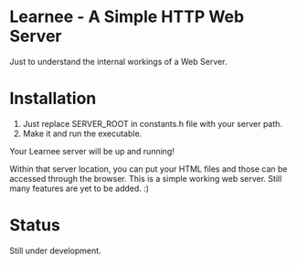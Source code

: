 Learnee - A Simple HTTP Web Server
==================================

Just to understand the internal workings of a Web Server.

Installation
============

1. Just replace SERVER_ROOT in constants.h file with your server path.
2. Make it and run the executable.

Your Learnee server will be up and running!

Within that server location, you can put your HTML files and those can be accessed through the browser. This is a simple working web server. Still many features are yet to be added. :)   


Status
======

Still under development.
